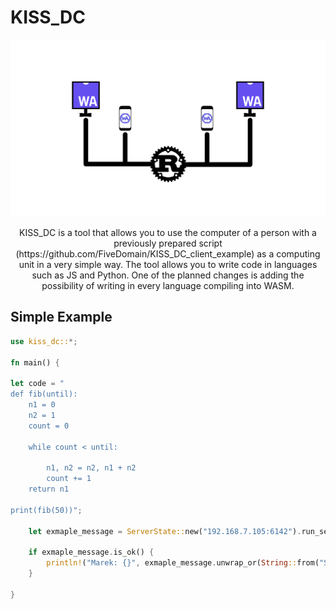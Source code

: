# KISS_DC


 ![alt](https://github.com/FiveDomain/kiss_dc/blob/master/logo.png?raw=true)

<p align="center">
KISS_DC is a tool that allows you to use the computer of a person with a previously prepared script (https://github.com/FiveDomain/KISS_DC_client_example) as a computing unit in a very simple way. The tool allows you to write code in languages such as JS and Python.
One of the planned changes is adding the possibility of writing in every language compiling into WASM.
 
</p>

## Simple Example
```rust
use kiss_dc::*;

fn main() {

let code = "
def fib(until):
    n1 = 0
    n2 = 1
    count = 0

    while count < until:

        n1, n2 = n2, n1 + n2
        count += 1
    return n1

print(fib(50))";

    let exmaple_message = ServerState::new("192.168.7.105:6142").run_server(code, "Madzia", "python");

    if exmaple_message.is_ok() {
        println!("Marek: {}", exmaple_message.unwrap_or(String::from("ServerFuction Crashed")));
    }
    
}

```
